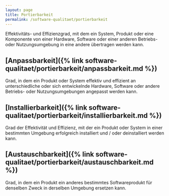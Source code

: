 ```yaml
---
layout: page
title: Portierbarkeit
permalink: /software-qualitaet/portierbarkeit
---
```

Effektivitäts- und Effizienzgrad, mit dem ein System, Produkt oder eine Komponente von einer Hardware, Software oder einer anderen Betriebs- oder Nutzungsumgebung in eine andere übertragen werden kann.

## [Anpassbarkeit]({% link software-qualitaet/portierbarkeit/anpassbarkeit.md %})

Grad, in dem ein Produkt oder System effektiv und effizient an unterschiedliche oder sich entwickelnde Hardware, Software oder andere Betriebs- oder Nutzungsumgebungen angepasst werden kann.

## [Installierbarkeit]({% link software-qualitaet/portierbarkeit/installierbarkeit.md %})

Grad der Effektivität und Effizienz, mit der ein Produkt oder System in einer bestimmten Umgebung erfolgreich installiert und / oder deinstalliert werden kann.

## [Austauschbarkeit]({% link software-qualitaet/portierbarkeit/austauschbarkeit.md %})

Grad, in dem ein Produkt ein anderes bestimmtes Softwareprodukt für denselben Zweck in derselben Umgebung ersetzen kann.